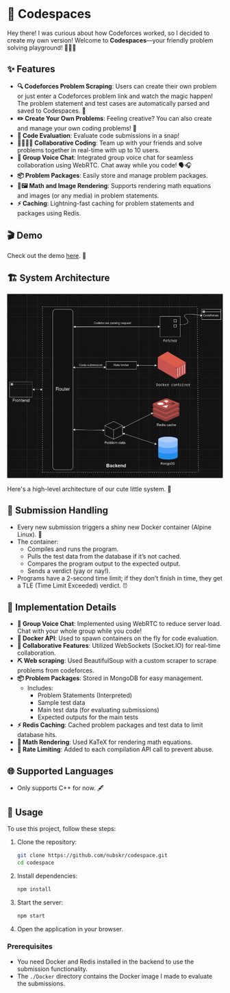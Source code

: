 # 🎉 Codespaces

Hey there! I was curious about how Codeforces worked, so I decided to create my own version! Welcome to **Codespaces**—your friendly problem solving playground! 🧑‍💻✨

## ✨ Features

- **🔍 Codeforces Problem Scraping**: Users can create their own problem or just enter a Codeforces problem link and watch the magic happen! The problem statement and test cases are automatically parsed and saved to Codespaces. 🌟
- **✏️ Create Your Own Problems**: Feeling creative? You can also create and manage your own coding problems! 🎨
- **🚀 Code Evaluation**: Evaluate code submissions in a snap!
- **👩‍💻👨‍💻 Collaborative Coding**: Team up with your friends and solve problems together in real-time with up to 10 users. 
- **🎤 Group Voice Chat**: Integrated group voice chat for seamless collaboration using WebRTC. Chat away while you code! 🗣️🎧
- **📦 Problem Packages**: Easily store and manage problem packages.
- **🧮🖼️ Math and Image Rendering**: Supports rendering math equations and images (or any media) in problem statements.
- **⚡ Caching**: Lightning-fast caching for problem statements and packages using Redis.

## 🎬 Demo

Check out the demo [here](https://www.youtube.com/watch?v=9eF_-2vc_9s). 🍿

## 🏗️ System Architecture

![Architecture](./architecture.png)

Here's a high-level architecture of our cute little system. 🥰

## 📝 Submission Handling

- Every new submission triggers a shiny new Docker container (Alpine Linux). 🐳
- The container:
  - Compiles and runs the program.
  - Pulls the test data from the database if it’s not cached.
  - Compares the program output to the expected output.
  - Sends a verdict (yay or nay!).
- Programs have a 2-second time limit; if they don't finish in time, they get a TLE (Time Limit Exceeded) verdict. ⏰

## 🔧 Implementation Details

- **🎤 Group Voice Chat**: Implemented using WebRTC to reduce server load. Chat with your whole group while you code!
- **🐳 Docker API**: Used to spawn containers on the fly for code evaluation.
- **🤝 Collaborative Features**: Utilized WebSockets (Socket.IO) for real-time collaboration.
- **⛏ Web scraping**: Used BeautifulSoup with a custom scraper to scrape problems from codeforces.
- **📦 Problem Packages**: Stored in MongoDB for easy management.
  - Includes:
    - Problem Statements (Interpreted)
    - Sample test data
    - Main test data (for evaluating submissions)
    - Expected outputs for the main tests
- **⚡ Redis Caching**: Cached problem packages and test data to limit database hits.
- **🧮 Math Rendering**: Used KaTeX for rendering math equations.
- **🚫 Rate Limiting**: Added to each compilation API call to prevent abuse.

## 🌐 Supported Languages

- Only supports C++ for now. 🖋️

## 🚀 Usage

To use this project, follow these steps:

1. Clone the repository:
   ```sh
   git clone https://github.com/nubskr/codespace.git
   cd codespace
   ```
2. Install dependencies:
   ```sh
   npm install
   ```
3. Start the server:
   ```sh
   npm start
   ```
4. Open the application in your browser.

### Prerequisites

- You need Docker and Redis installed in the backend to use the submission functionality.
- The `./Docker` directory contains the Docker image I made to evaluate the submissions.
